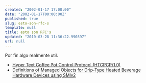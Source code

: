 ```yaml
---
created: "2002-01-17 17:00:00"
date: "2002-01-17T00:00:00Z"
published: true
slug: esto-son-rfc-s
template: null
title: esto son RFC's
updated: "2010-03-28 11:36:22.990397"
url: null
---
```


Por fin algo realmente util.

- <a href="http://www.ietf.org/rfc/rfc2324.txt">Hyper Text Coffee Pot Control Protocol (HTCPCP/1.0)</a>
- <a href="http://www.ietf.org/rfc/rfc2325.txt">Definitions of Managed Objects for Drip-Type Heated Beverage Hardware Devices using SMIv2</a>

